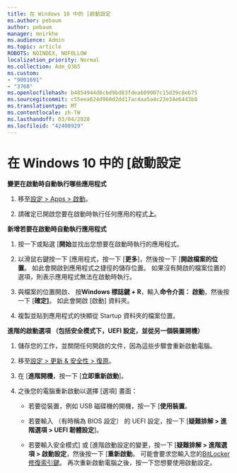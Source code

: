 ```yaml
---
title: 在 Windows 10 中的 [啟動設定
ms.author: pebaum
author: pebaum
manager: mnirkhe
ms.audience: Admin
ms.topic: article
ROBOTS: NOINDEX, NOFOLLOW
localization_priority: Normal
ms.collection: Adm_O365
ms.custom:
- "9001691"
- "3768"
ms.openlocfilehash: b4854944d8cbd9bd83fdea609007c15d39c8eb75
ms.sourcegitcommit: c55eea624d960d2dd17ac4aa5a4c23e34e6443b8
ms.translationtype: MT
ms.contentlocale: zh-TW
ms.lasthandoff: 03/04/2020
ms.locfileid: "42408929"
---
```

# <a name="startup-settings-in-windows-10"></a>在 Windows 10 中的 [啟動設定

**變更在啟動時自動執行哪些應用程式**

1. 移至[設定 > Apps > 啟動](ms-settings:startupapps?activationSource=GetHelp)。

2. 請確定已開啟您要在啟動時執行任何應用的程式**上**。

**新增若要在啟動時自動執行應用程式**

1. 按一下或點選 [**開始**並找出您想要在啟動時執行的應用程式。

2. 以滑鼠右鍵按一下 [應用程式，按一下 [**更多**]，然後按一下 [**開啟檔案的位置**。 如此會開啟到應用程式之捷徑的儲存位置。 如果沒有開啟的檔案位置的選項，則表示應用程式無法在啟動時執行。

3. 與檔案的位置開啟、 按**Windows 標誌鍵 + R**，輸入**命令介面： 啟動**，然後按一下 [**確定]**。 如此會開啟 [啟動] 資料夾。

4. 複製並貼到應用程式的快顯從 Startup 資料夾的檔案位置。

**進階的啟動選項 （包括安全模式下，UEFI 設定，並從另一個裝置開機）**

1. 儲存您的工作，並關閉任何開啟的文件，因為這些步驟會重新啟動電腦。

2. 移至[設定 > 更新 & 安全性 > 復原](ms-settings:recovery?activationSource=GetHelp)。

3. 在 [**進階開機**，按一下 [**立即重新啟動**]。 

4. 之後您的電腦重新啟動以選擇 [選項] 畫面：

    - 若要從裝置，例如 USB 磁碟機的開機，按一下 [**使用裝置**。

    - 若要輸入 （有時稱為 BIOS 設定） 的 UEFI 設定，按一下 [**疑難排解 > 進階選項 > UEFI 韌體設定**]。 

    - 若要輸入安全模式] 或 [進階啟動設定的變更，按一下 [**疑難排解 > 進階選項 > 啟動設定**，然後按一下 [**重新啟動**。 可能會要求您輸入您的[BitLocker 修復索引鍵](https://support.microsoft.com/help/4026181/windows-10-find-my-bitlocker-recovery-key)。 再次重新啟動電腦之後，按一下您想要使用啟動設定。